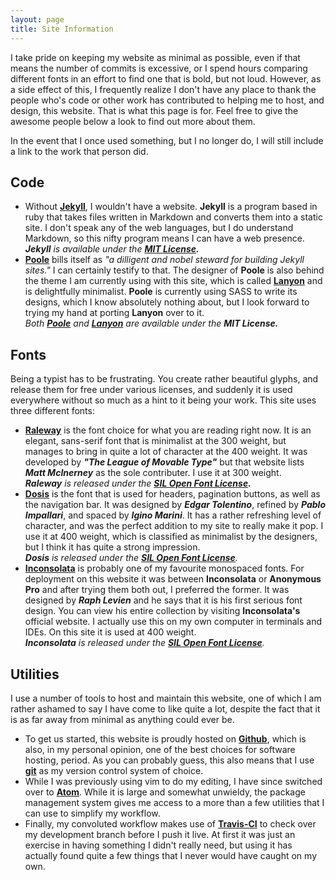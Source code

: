 ```yaml
---
layout: page
title: Site Information
---
```

I take pride on keeping my website as minimal as possible, even if that means
the number of commits is excessive, or I spend hours comparing different
fonts in an effort to find one that is bold, but not loud.  However, as a side
effect of this, I frequently realize I don't have any place to thank the people
who's code or other work has contributed to helping me to host, and design,
this website. That is what this page is for. Feel free to give the awesome
people below a look to find out more about them.

In the event that I once used something, but I no longer do, I will still
include a link to the work that person did.

## Code ##

 * Without **[Jekyll][1]**, I wouldn't have a website. **Jekyll** is a program
   based in ruby that takes files written in Markdown and converts them into a
   static site. I don't speak any of the web languages, but I do understand
   Markdown, so this nifty program means I can have a web presence.  
   _**Jekyll** is available under the **[MIT License][2].**_
 * **[Poole][3]** bills itself as *"a dilligent and nobel steward for building
   Jekyll sites."* I can certainly testify to that. The designer of **Poole** is
   also behind the theme I am currently using with this site, which is called
   **[Lanyon][4]** and is delightfully minimalist. **Poole** is currently using
   SASS to write its designs, which I know absolutely nothing about, but I
   look forward to trying my hand at porting **Lanyon** over to it.  
   *Both **[Poole][5]** and **[Lanyon][6]** are available under the
   **MIT License.***

## Fonts ##
Being a typist has to be frustrating. You create rather beautiful glyphs, and
release them for free under various licenses, and suddenly it is used
everywhere without so much as a hint to it being your work. This site uses
three different fonts:

 * **[Raleway][7]** is the font choice for what you are reading right now. It
   is an elegant, sans-serif font that is minimalist at the 300 weight, but
   manages to bring in quite a lot of character at the 400 weight. It was
   developed by ***"The League of Movable Type"*** but that website lists
   ***Matt McInerney*** as the sole contributer. I use it at 300 weight.  
   _**Raleway** is released under the **[SIL Open Font License][8].**_
 * **[Dosis][9]** is the font that is used for headers, pagination buttons,
   as well as the navigation bar. It was designed by ***Edgar Tolentino***,
   refined by ***Pablo Impallari***, and spaced by ***Igino Marini***. It has a
   rather refreshing level of character, and was the perfect addition to my
   site to really make it pop. I use it at 400 weight, which is classified as
   minimalist by the designers, but I think it has quite a strong impression.  
   _**Dosis** is released under the **[SIL Open Font License][10]**._  
 * **[Inconsolata][11]** is probably one of my favourite monospaced fonts. For
   deployment on this website it was between **Inconsolata** or **Anonymous
   Pro** and after trying them both out, I preferred the former. It was designed
   by ***Raph Levien*** and he says that it is his first serious font design.
   You can view his entire collection by visiting **Inconsolata's** official
   website. I actually use this on my own computer in terminals and IDEs. On
   this site it is used at 400 weight.  
   _**Inconsolata** is released under the **[SIL Open Font License][10]**._

## Utilities ##
I use a number of tools to host and maintain this website, one of which I am
rather ashamed to say I have come to like quite a lot, despite the fact that
it is as far away from minimal as anything could ever be.

 * To get us started, this website is proudly hosted on **[Github][12]**,
   which is also, in my personal opinion, one of the best choices for software
   hosting, period. As you can probably guess, this also means that I use
   **[git][14]** as my version control system of choice.
 * While I was previously using vim to do my editing, I have since switched
   over to **[Atom][13]**. While it is large and somewhat unwieldy, the package
   management system gives me access to a more than a few utilities that I can
   use to simplify my workflow.
 * Finally, my convoluted workflow makes use of **[Travis-CI][15]** to check
   over my development branch before I push it live. At first it was just an
   exercise in having something I didn't really need, but using it has actually
   found quite a few things that I never would have caught on my own.

[1]: http://jekyllrb.com/ "Jekyll Official Homepage"
[2]: https://github.com/jekyll/jekyll/blob/master/LICENSE "Jekyll's Github: LICENSE File"
[3]: http://getpoole.com/ "Poole Official Homepage"
[4]: http://lanyon.getpoole.com/ "Lanyon Official Homepage"
[5]: https://github.com/poole/poole/blob/master/LICENSE.md "Poole's Github: LICENSE File"
[6]: https://github.com/poole/lanyon/blob/master/LICENSE.md "Lanyon's Github: LICENSE File"
[7]: https://www.theleagueofmoveabletype.com/raleway "Raleway Official Homepage"
[8]: https://github.com/theleagueof/raleway/blob/master/Open%20Font%20License.markdown "Raleway's Github: LICENSE File"
[9]: http://www.impallari.com/dosis "Dosis Official Website"
[10]: http://scripts.sil.org/OFL "SIL Open Font License: Official Site"
[11]: http://www.levien.com/type/myfonts/inconsolata.html "Inconsolata Official Website"
[12]: http://github.com "GitHub Official Website"
[13]: http://atom.io "Atom Official Website"
[14]: http://gitscm.com "Git Official Website"
[15]: http://travis-ci.org "Travis-CI Official Website"
